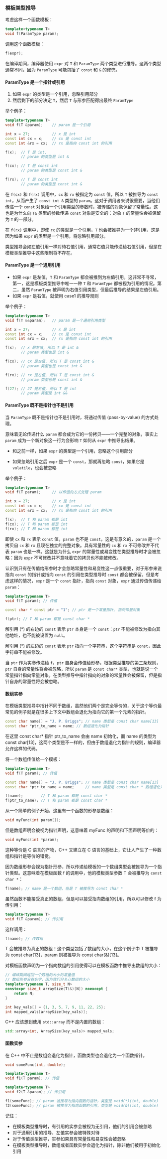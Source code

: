 ### 模板类型推导

考虑这样⼀个函数模板：

```cpp
template<typename T>
void f(ParamType param);
```

调用这个函数模板：

```cpp
f(expr);
```

在编译期间，编译器使用 `expr` 对 `T` 和 `ParamType` 两个类型进行推导。这两个类型通常不同，因为 `ParamType` 可能包括了 `const` 和 `&` 的修饰。

#### ParamType 是一个指针或引用

1. 如果 `expr` 的类型是一个引用，忽略引用部分
2. 然后剩下的部分决定 `T`，然后 `T` 与形参匹配得出最终 `ParamType`

举个例子：

```cpp
template<typename T>
void f(T &param);    // param 是一个引用

int x = 27;          // x 是 int
const int cx = x;    // cx 是 const int
const int &rx = cx;  // rx 是指向 const int 的引用

f(x);  // T 是 int, 
       // param 的类型是 int &

f(cx); // T 是 const int
       // param 的类型是 const int &

f(rx); // T 是 const int
       // param 的类型是 const int &
```

在 `f(cx)` 和 `f(rx)` 调用中，`cx` 和 `rx` 被指定为 `const` 值，所以 `T` 被推导为 `const int`，从而产生了 `const int &` 类型的 `param`。这对于调用者来说很重要，当他们传递一个 `const` 对象给一个引用类型的参数时，被传递的对象保留了常量性。这也是为什么向 `T&` 类型的参数传递 `const` 对象是安全的：对象 `T` 的常量性会被保留为 `T` 的一部分。

在 `f(rx)` 调用中，即使 `rx` 的类型是一个引用，`T` 也会被推导为一个非引用，这是因为如果 `expr` 的类型是一个引用，将忽略引用部分。

类型推导会如左值引用一样对待右值引用，通常右值只能传递给右值引用，但是在模板类型推导中这些限制将不存在。

#### ParamType 是一个通用引用

- 如果 `expr` 是左值，`T` 和 `ParamType` 都会被推到为左值引用，这非常不寻常，第一，这是模板类型推导中唯一一种 `T` 和 `ParamType` 都被视为引用的情况。第二，虽然 `ParamType` 被声明为右值引用类型，但最后推导的结果是左值引用。
- 如果 `expr` 是右值，就使用 case1 的推导规则

举个例子：

```cpp
template<typename T>
void f(T &&param);   // param 是一个通用引用类型

int x = 27;          // x 是 int
const int cx = x;    // cx 是 const int
const int &rx = cx;  // rx 是指向 const int 的引用

f(x);  // x 是左值, 所以 T 是 int &
       // param 类型也是 int &

f(cx); // cx 是左值, 所以 T 是 const int &
       // param 类型也是 const int &

f(rx); // rx 是左值, 所以 T 是 const int &
       // param 类型也是 const int & 

f(27); // 27 是右值, 所以 T 是 int
       // param 类型是 int &&
```

#### ParamType 既不是指针也不是引用

当 `ParamType` 既不是指针也不是引用时，将通过传值 (pass-by-value) 的方式处理。

意味着无论传递什么 `param` 都会成为它的一份拷贝——一个完整的对象，事实上 `param` 成为一个新对象这一行为会影响 `T` 如何从 `expr` 中推导出结果。

- 和之前一样，如果 `expr` 的类型是一个引用，忽略这个引用部分

- 如果忽略引用之后 `expr` 是一个 `const`，那就再忽略 `const`，如果它是 `volatile`，也会被忽略

举个例子：

```cpp
template<typename T>
void f(T param);     // 以传值的方式处理 param

int x = 27;          // x 是 int
const int cx = x;    // cx 是 const int
const int &rx = cx;  // rx 是指向 const int 的引用

f(x);  // T 和 param 都是 int
f(cx); // T 和 param 都是 int
f(rx); // T 和 param 都是 int
```

即使 `cx` 和 `rx` 表示 `const` 值，`param` 也不是 `const`，这是有意义的，`param` 是一个拷贝自 `cx` 和 `rx` 且现在独立的完整对象。具有常量性的 `cx` 和 `rx` 不可修改并不代表 `param` 也是一样。这就是为什么 `expr` 的常量性或易变性在类型推导时才会被忽略：因为 `expr` 不可修改并不意味着它的拷贝也不能被修改。

认识到只有在传值给形参时才会忽略常量性和易变性这一点很重要，对于形参来说指向 `const` 的指针或指向 `const` 的引用在类型推导时 `const` 都会被保留。但是考虑这样的情况，`expr` 是一个 `const` 指针，指向 `const` 对象，`expr` 通过传值传递给 `param`：

```cpp
template<typename T>
void f(T param); // 传值

const char * const ptr = "1"; // ptr 是一个常量指针, 指向常量对象

f(ptr); // T 和 param 都是 const char *
```

解引用 (*) 的右边的 `const` 表示 `ptr` 本身是一个 `const`：`ptr` 不能被修改为指向其他地址，也不能被设置为 `null`。

解引用 (*) 的左边的 `const` 表示 `ptr` 指向一个字符串，这个字符串是 `const`，因此字符串不能被修改。

当 `ptr` 作为实参传递给 `f`，`ptr` 自身会传值给形参，根据类型推导的第三条规则，`ptr` 自身的常量性将会被忽略，所以 `param` 是 `const char*` 类型，也就是说一个常量指针指向常量对象，在类型推导中指针指向的对象的常量性会被保留，但是指针自身的常量性将会被忽略。

#### 数组实参

在模板类型推导中指针不同于数组，虽然他们两个是完全等价的，关于这个等价最常见的例子就是在很多上下文中数组会退化为指向它的第一个元素的指针。

```cpp
const char name[] = "J. P. Briggs"; // name 类型是 const char name[13]
const char *ptr_to_name = name; // 数组退化为指针
```

在这里 const char* 指针 ptr_to_name 会由 name 初始化，而 name 的类型为 const char[13]，这两个类型是不一样的，但由于数组退化为指针的规则，编译器允许这样的代码。

将一个数组传值给一个模板：

```cpp
template<typename T>
void f(T param); // 传值

const char name[] = "J. P. Briggs"; // name 类型是 const char name[13]
const char *ptr_to_name = name;     // name 类型是 const char * 数组退化为指针

f(name);        // T 和 param 都是 const char *
f(ptr_to_name); // T 和 param 都是 const char *
```

从一个简单的例子开始，这里有一个函数的形参是数组：

```cpp
void myFunc(int param[]);
```

但是数组声明会被视为指针声明，这意味着 myFunc 的声明和下面声明等价的：

```cpp
void myFunc(int *param);
```

这种等价是 C 语言的产物，C++ 又建立在 C 语言的基础上，它让人产生了一种数组和指针是等价的错觉。

因为数组形参会视为指针形参，所以传递给模板的一个数组类型会被推导为一个指针类型。这意味着在模板函数 f 的调用中，他的模板类型参数 T 会被推导为 `const char *`：

```cpp
f(name); // name 是一个数组，但是 T 被推导为 const char *
```

虽然函数不能接受真正的数组，但是可以接受指向数组的引用，所以可以修改 f 为传引用：

```cpp
template<typename T>
void f(T &param); // 传引用
```

这样调用：

```cpp
f(name); // 传数组
```

T 会被推导为真正的数组！这个类型包括了数组的大小，在这个例子中 T 被推导为 const char[13]，param 则被推导为 const char(&)[13]。

对模板函数声明为一个指向数组的引用使得可以在模板函数中推导出数组的大小：

```cpp
// 编译期间返回一个数组的大小的常量值
// 数组形参没有名字，因为我们只关心数组的大小
template<typename T, size_t N>
constexpr size_t arraySize(T(&)[N]) noexcept {
    return N;
}

int key_vals[] = {1, 3, 5, 7, 9, 11, 22, 25};
int mapped_vals[arraySize(key_vals)];
```

C++ 应该想到使用 `std::array` 而不是内置的数组：

```cpp
std::array<int, ArraySize(key_vals)> mapped_vals;
```

#### 函数实参

在 C++ 中不止是数组会退化为指针，函数类型也会退化为一个函数指针。

```cpp
void someFunc(int, double);

template<typename T>
void f1(T param); // 传值

template<typename T>
void f2(T &param); // 传引用

f1(someFunc); // param 被推导为指向函数的指针，类型是 void(*)(int, double)
f2(someFunc); // param 被推导为指向函数的引用，类型是 void(&)(int, double)
```

记住：

- 在模板类型推导时，有引用的实参会被视为无引用，他们的引用会被忽略
- 对于通用引用的推导，左值实参会被特殊对待
- 对于传值类型推导，实参如果具有常量性和易变性会被忽略
- 在模板类型推导时，数组或者函数实参会退化为指针，除非他们被用于初始化引用
